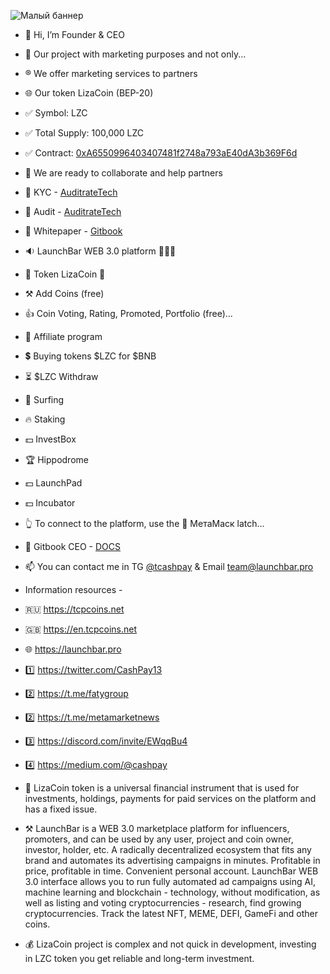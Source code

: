 ![Малый баннер](https://en.tcpcoins.net/__scale/uploads/s/l/4/j/l4j8wtlqendh/img/full_C0bsoLnG.png?quality=85&width=728&webp=1)


- 👋 Hi, I’m Founder & CEO
- 👀 Our project with marketing purposes and not only...
- ®️ We offer marketing services to partners
- 🌐 Our token LizaCoin (BEP-20)
- ✅ Symbol: LZC
- ✅ Total Supply: 100,000 LZC
- ✅ Contract: [0xA6550996403407481f2748a793aE40dA3b369F6d](https://bscscan.com/token/0xA6550996403407481f2748a793aE40dA3b369F6d)
- 💞️ We are ready to collaborate and help partners
- 💠 KYC - [AuditrateTech](https://en.tcpcoins.net/uploads/s/l/4/j/l4j8wtlqendh/file/ZgeFYiAP.pdf?preview=1)
- 💠 Audit - [AuditrateTech](https://github.com/faty007/Audit)
- 💠 Whitepaper - [Gitbook](https://lizacoin.gitbook.io/meet-lizacoin-and-launchbar-1/)

- 🔉 LaunchBar WEB 3.0 platform 🚀🚀🚀
- 💎 Token LizaCoin 💎
- ⚒ Add Coins (free)
- 👍 Coin Voting, Rating, Promoted, Portfolio (free)...
- 👬 Affiliate program
- 💲 Buying tokens $LZC for $BNB
- ⏳ $LZC Withdraw
- 💫 Surfing
- 🔥 Staking
- 💵 InvestBox
- 🏆 Hippodrome
- 💵 LaunchPad
- 💵 Incubator
- 👆 To connect to the platform, use the 🦊 МетаМаск latch...

- 💠 Gitbook CEO - [DOCS](https://lizacoin.gitbook.io/launchbar/general/launchbar-getting-started-ceo)
- 📫 You can contact me in TG [@tcashpay](https://t.me/komfaty) & Email team@launchbar.pro

- Information resources -
- 🇷🇺 https://tcpcoins.net
- 🇬🇧 https://en.tcpcoins.net
- 🌐 https://launchbar.pro
- 1️⃣ https://twitter.com/CashPay13
- 2️⃣ https://t.me/fatygroup
- 2️⃣ https://t.me/metamarketnews
- 3️⃣ https://discord.com/invite/EWqqBu4
- 4️⃣ https://medium.com/@cashpay

- 💎 LizaCoin token is a universal financial instrument that is used for investments, holdings, payments for paid services on the platform and has a fixed issue.
- ⚒ LaunchBar is a WEB 3.0 marketplace platform for influencers, promoters, and can be used by any user, project and coin owner, investor, holder, etc. 
A radically decentralized ecosystem that fits any brand and automates its advertising campaigns in minutes. Profitable in price, profitable in time. Convenient personal account.
LaunchBar WEB 3.0 interface allows you to run fully automated ad campaigns using AI, machine learning and blockchain - technology, without modification, as well as listing and voting cryptocurrencies - research, find growing cryptocurrencies. Track the latest NFT, MEME, DEFI, GameFi and other coins.
- 💰 LizaCoin project is complex and not quick in development, investing in LZC token you get reliable and long-term investment.

<!---
faty007/faty007 is a ✨ special ✨ repository because its `README.md` (this file) appears on your GitHub profile.
You can click the Preview link to take a look at your changes.
--->
